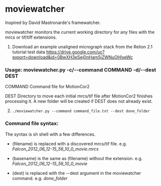 # moviewatcher
Inspired by David Mastronarde's framewatcher.

moviewatcher monitors the current working directory for any files with the mrcs or tif/tiff extensions.


1. Download an example unaligned micrograph stack from the Relion 2.1 tutorial test data
https://drive.google.com/uc?export=download&id=0BwXH3eSej0nHam5jZWNuOHlxeWc


### Usage: moviewatcher.py -c/--command COMMAND -d/--dest DEST

COMMAND  Command file for MotionCor2

DEST     Directory to move each initial mrcs/tif file after MotionCor2 finishes processing it. A new folder will be created if DEST does not already exist.


2. ```./moviewatcher.py --command command_file.txt --dest done_folder```


### Command file syntax:

The syntax is sh shell with a few differences.

  - (filename)  is replaced with a discovered mrcs/tif file. e.g. *Falcon_2012_06_12-15_56_10_0_movie.mrcs*

  - (basename)  is the same as (filename) without the extension. e.g. *Falcon_2012_06_12-15_56_10_0_movie*

  - (dest)      is replaced with the --dest argument in the moviewatcher command. e.g. *done_folder*
